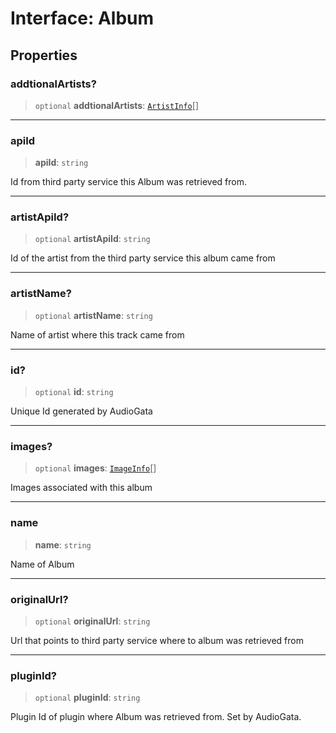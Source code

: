 # Interface: Album

## Properties

### addtionalArtists?

> `optional` **addtionalArtists**: [`ArtistInfo`](ArtistInfo.md)[]

***

### apiId

> **apiId**: `string`

Id from third party service this Album was retrieved from.

***

### artistApiId?

> `optional` **artistApiId**: `string`

Id of the artist from the third party service this album came from

***

### artistName?

> `optional` **artistName**: `string`

Name of artist where this track came from

***

### id?

> `optional` **id**: `string`

Unique Id generated by AudioGata

***

### images?

> `optional` **images**: [`ImageInfo`](ImageInfo.md)[]

Images associated with this album

***

### name

> **name**: `string`

Name of Album

***

### originalUrl?

> `optional` **originalUrl**: `string`

Url that points to third party service where to album was retrieved from

***

### pluginId?

> `optional` **pluginId**: `string`

Plugin Id of plugin where Album was retrieved from. Set by AudioGata.

